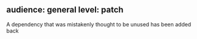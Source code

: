 audience: general
level: patch
---
A dependency that was mistakenly thought to be unused has been added back
